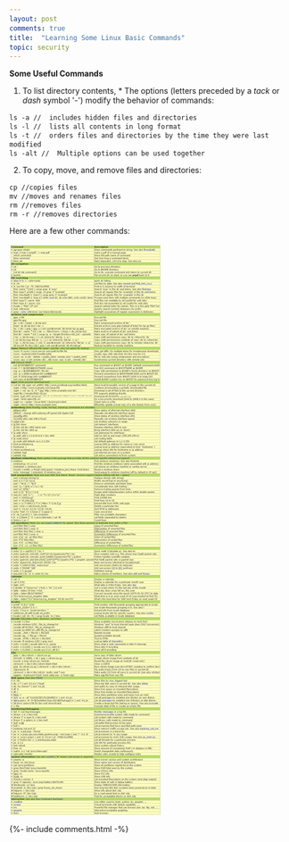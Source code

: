 ```yaml
---
layout: post
comments: true
title:  "Learning Some Linux Basic Commands"
topic: security
---
```


**Some Useful Commands**

1. To list directory contents, * The options (letters preceded by a *tack* or *dash* symbol '-') modify the behavior of commands:

~~~~
ls -a //  includes hidden files and directories
ls -l //  lists all contents in long format
ls -t //  orders files and directories by the time they were last modified
ls -alt //  Multiple options can be used together
~~~~

2. To copy, move, and remove files and directories:

~~~~
cp //copies files
mv //moves and renames files
rm //removes files
rm -r //removes directories
~~~~    

Here are a few other commands:

![sample dashboard panel](/assets/images/computersecurity/linuxcommands.jpg)


{%- include comments.html -%}
